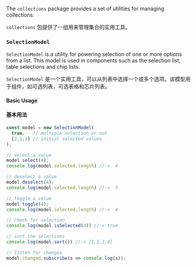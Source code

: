The `collections` package provides a set of utilities for managing collections.

`collections` 包提供了一组用来管理集合的实用工具。

### `SelectionModel`

`SelectionModel` is a utility for powering selection of one or more options from a list.
This model is used in components such as the selection list, table selections and chip lists.

`SelectionModel` 是一个实用工具，可以从列表中选择一个或多个选项。该模型用于组件，如可选列表，可选表格和芯片列表。

#### Basic Usage

#### 基本用法

```javascript
const model = new SelectionModel(
  true,   // multiple selection or not
  [2,1,3] // initial selected values
);

// select a value
model.select(4);
console.log(model.selected.length) //->  4

// deselect a value
model.deselect(4);
console.log(model.selected.length) //->  3

// toggle a value
model.toggle(4);
console.log(model.selected.length) //->  4

// check for selection
console.log(model.isSelected(4)) //-> true

// sort the selections
console.log(model.sort()) //-> [1,2,3,4]

// listen for changes
model.changed.subscribe(s => console.log(s));
```
